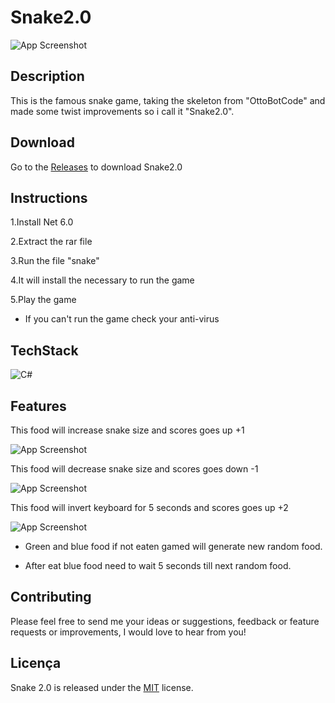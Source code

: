
# Snake2.0







![App Screenshot](ftp://luissant@185.240.248.101/images/snakeGame.png)

## Description

This is the famous snake game, taking the skeleton from "OttoBotCode" and made some twist improvements so i call it "Snake2.0".

## Download

Go to the [Releases](https://github.com/luissantos88/Snake2.0/releases/tag/Latest) to download Snake2.0

## Instructions

1.Install Net 6.0

2.Extract the rar file

3.Run the file "snake"

4.It will install the necessary to run the game

5.Play the game

- If you can't run the game check your anti-virus

## TechStack

![C#](https://skillicons.dev/icons?i=cs)



## Features

This food will increase snake size and scores goes up +1

![App Screenshot](https://imgtr.ee/images/2023/09/16/4f5cbf4a1b3096d084d80b10f2edff7d.png)


This food will decrease snake size and scores goes down -1

![App Screenshot](https://imgtr.ee/images/2023/09/16/543ce6a2b2266d0e75c83a63b777def3.png)

This food will invert keyboard for 5 seconds and scores goes up +2

![App Screenshot](https://imgtr.ee/images/2023/09/16/b8cd3f956a008a7e3552ba7d795078ec.png)


- Green and blue food if not eaten gamed will generate new random food.

- After eat blue food need to wait 5 seconds till next random food.


## Contributing

Please feel free to send me your ideas or suggestions, feedback or feature requests or improvements, I would love to hear from you!

## Licença

Snake 2.0 is released under the [MIT](https://choosealicense.com/licenses/mit/) license.

